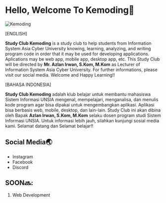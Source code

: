 # Hello, Welcome To Kemoding👋
![Kemoding](https://user-images.githubusercontent.com/93067674/138583597-93201a50-84d7-4f5e-84ed-debcb2ccc810.png)

[ENGLISH]

**Study Club Kemoding** is a study club to help students from Information System Asia Cyber University knowing, learning, analyzing, and writing program code in order that it may be used for developing applications. Aplications may be web app, mobile app, desktop app, etc. This Study Club will be directed by **Mr. Azlan Irwan, S.Kom, M.Kom** as Lecturer of Information System Asia Cyber University. For further informations, please visit our social media. Welcome and Happy Learning!!

[BAHASA INDONESIA]

**Study Club Kemoding** adalah klub belajar untuk membantu mahasiswa Sistem Informasi UNSIA mengenal, mempelajari, menganalisa, dan menulis kode program agar bisa dipakai untuk mengembangkan aplikasi. Aplikasi bisa berbasis web, mobile, desktop, dan lain-lain. Study Club ini akan dibina oleh Bapak **Azlan Irwan, S.Kom, M.Kom** selaku dosen program studi Sistem Informasi UNSIA. Untuk informasi lebih jauh, silahkan kunjungi sosial media kami. Selamat datang dan Selamat belajar!!

## Social Media🌏
- Instagram
- Facebook
- Discord

## SOON🔜:
1. Web Development


<!---
KemodingSI-UNSIA/KemodingSI-UNSIA is a ✨ special ✨ repository because its `README.md` (this file) appears on your GitHub profile.
You can click the Preview link to take a look at your changes.
--->
